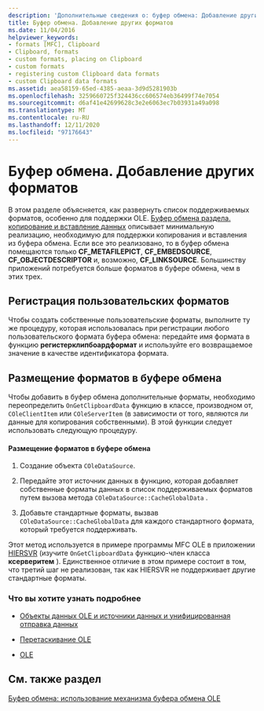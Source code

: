 ```yaml
---
description: 'Дополнительные сведения о: буфер обмена: Добавление других форматов'
title: Буфер обмена. Добавление других форматов
ms.date: 11/04/2016
helpviewer_keywords:
- formats [MFC], Clipboard
- Clipboard, formats
- custom formats, placing on Clipboard
- custom formats
- registering custom Clipboard data formats
- custom Clipboard data formats
ms.assetid: aea58159-65ed-4385-aeaa-3d9d5281903b
ms.openlocfilehash: 3259660725f324436cc606574eb36499f74e7054
ms.sourcegitcommit: d6af41e42699628c3e2e6063ec7b03931a49a098
ms.translationtype: MT
ms.contentlocale: ru-RU
ms.lasthandoff: 12/11/2020
ms.locfileid: "97176643"
---
```

# <a name="clipboard-adding-other-formats"></a>Буфер обмена. Добавление других форматов

В этом разделе объясняется, как развернуть список поддерживаемых форматов, особенно для поддержки OLE. [Буфер обмена раздела. копирование и вставление данных](clipboard-copying-and-pasting-data.md) описывает минимальную реализацию, необходимую для поддержки копирования и вставления из буфера обмена. Если все это реализовано, то в буфер обмена помещаются только **CF_METAFILEPICT**, **CF_EMBEDSOURCE**, **CF_OBJECTDESCRIPTOR** и, возможно, **CF_LINKSOURCE**. Большинству приложений потребуется больше форматов в буфере обмена, чем в этих трех.

## <a name="registering-custom-formats"></a><a name="_core_registering_custom_formats"></a> Регистрация пользовательских форматов

Чтобы создать собственные пользовательские форматы, выполните ту же процедуру, которая использовалась при регистрации любого пользовательского формата буфера обмена: передайте имя формата в функцию **регистерклипбоардформат** и используйте его возвращаемое значение в качестве идентификатора формата.

## <a name="placing-formats-on-the-clipboard"></a><a name="_core_placing_formats_on_the_clipboard"></a> Размещение форматов в буфере обмена

Чтобы добавить в буфер обмена дополнительные форматы, необходимо переопределить `OnGetClipboardData` функцию в классе, производном от, `COleClientItem` или `COleServerItem` (в зависимости от того, являются ли данные для копирования собственными). В этой функции следует использовать следующую процедуру.

#### <a name="to-place-formats-on-the-clipboard"></a>Размещение форматов в буфере обмена

1. Создание объекта `COleDataSource`.

1. Передайте этот источник данных в функцию, которая добавляет собственные форматы данных в список поддерживаемых форматов путем вызова метода `COleDataSource::CacheGlobalData` .

1. Добавьте стандартные форматы, вызвав `COleDataSource::CacheGlobalData` для каждого стандартного формата, который требуется поддерживать.

Этот метод используется в примере программы MFC OLE в приложении [HIERSVR](../overview/visual-cpp-samples.md) (изучите `OnGetClipboardData` функцию-член класса **ксерверитем** ). Единственное отличие в этом примере состоит в том, что третий шаг не реализован, так как HIERSVR не поддерживает другие стандартные форматы.

### <a name="what-do-you-want-to-know-more-about"></a>Что вы хотите узнать подробнее

- [Объекты данных OLE и источники данных и унифицированная отправка данных](data-objects-and-data-sources-ole.md)

- [Перетаскивание OLE](drag-and-drop-ole.md)

- [OLE](ole-background.md)

## <a name="see-also"></a>См. также раздел

[Буфер обмена: использование механизма буфера обмена OLE](clipboard-using-the-ole-clipboard-mechanism.md)
